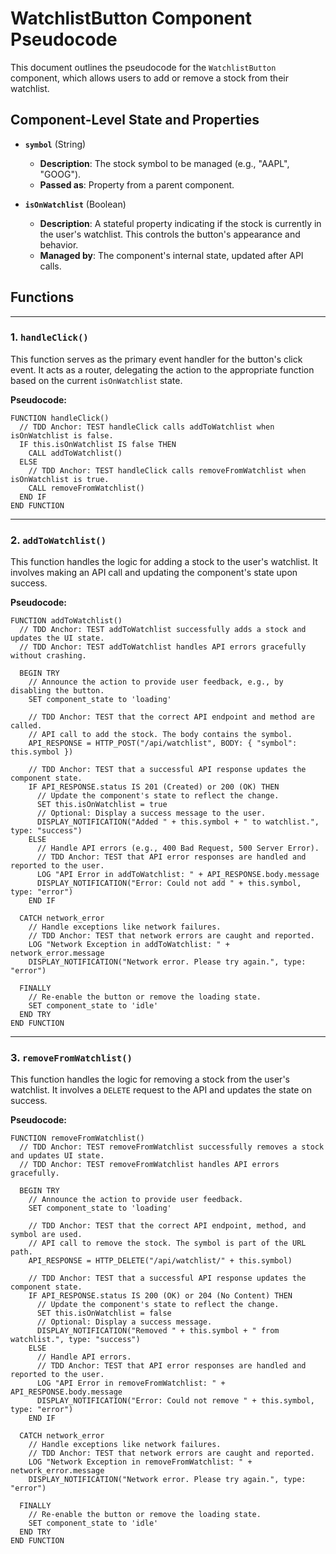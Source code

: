 # WatchlistButton Component Pseudocode

This document outlines the pseudocode for the `WatchlistButton` component, which allows users to add or remove a stock from their watchlist.

## Component-Level State and Properties

-   **`symbol`** (String)
    -   **Description**: The stock symbol to be managed (e.g., "AAPL", "GOOG").
    -   **Passed as**: Property from a parent component.

-   **`isOnWatchlist`** (Boolean)
    -   **Description**: A stateful property indicating if the stock is currently in the user's watchlist. This controls the button's appearance and behavior.
    -   **Managed by**: The component's internal state, updated after API calls.

## Functions

---

### 1. `handleClick()`

This function serves as the primary event handler for the button's click event. It acts as a router, delegating the action to the appropriate function based on the current `isOnWatchlist` state.

**Pseudocode:**

```
FUNCTION handleClick()
  // TDD Anchor: TEST handleClick calls addToWatchlist when isOnWatchlist is false.
  IF this.isOnWatchlist IS false THEN
    CALL addToWatchlist()
  ELSE
    // TDD Anchor: TEST handleClick calls removeFromWatchlist when isOnWatchlist is true.
    CALL removeFromWatchlist()
  END IF
END FUNCTION
```

---

### 2. `addToWatchlist()`

This function handles the logic for adding a stock to the user's watchlist. It involves making an API call and updating the component's state upon success.

**Pseudocode:**

```
FUNCTION addToWatchlist()
  // TDD Anchor: TEST addToWatchlist successfully adds a stock and updates the UI state.
  // TDD Anchor: TEST addToWatchlist handles API errors gracefully without crashing.

  BEGIN TRY
    // Announce the action to provide user feedback, e.g., by disabling the button.
    SET component_state to 'loading'

    // TDD Anchor: TEST that the correct API endpoint and method are called.
    // API call to add the stock. The body contains the symbol.
    API_RESPONSE = HTTP_POST("/api/watchlist", BODY: { "symbol": this.symbol })

    // TDD Anchor: TEST that a successful API response updates the component state.
    IF API_RESPONSE.status IS 201 (Created) or 200 (OK) THEN
      // Update the component's state to reflect the change.
      SET this.isOnWatchlist = true
      // Optional: Display a success message to the user.
      DISPLAY_NOTIFICATION("Added " + this.symbol + " to watchlist.", type: "success")
    ELSE
      // Handle API errors (e.g., 400 Bad Request, 500 Server Error).
      // TDD Anchor: TEST that API error responses are handled and reported to the user.
      LOG "API Error in addToWatchlist: " + API_RESPONSE.body.message
      DISPLAY_NOTIFICATION("Error: Could not add " + this.symbol, type: "error")
    END IF

  CATCH network_error
    // Handle exceptions like network failures.
    // TDD Anchor: TEST that network errors are caught and reported.
    LOG "Network Exception in addToWatchlist: " + network_error.message
    DISPLAY_NOTIFICATION("Network error. Please try again.", type: "error")

  FINALLY
    // Re-enable the button or remove the loading state.
    SET component_state to 'idle'
  END TRY
END FUNCTION
```

---

### 3. `removeFromWatchlist()`

This function handles the logic for removing a stock from the user's watchlist. It involves a `DELETE` request to the API and updates the state on success.

**Pseudocode:**

```
FUNCTION removeFromWatchlist()
  // TDD Anchor: TEST removeFromWatchlist successfully removes a stock and updates UI state.
  // TDD Anchor: TEST removeFromWatchlist handles API errors gracefully.

  BEGIN TRY
    // Announce the action to provide user feedback.
    SET component_state to 'loading'

    // TDD Anchor: TEST that the correct API endpoint, method, and symbol are used.
    // API call to remove the stock. The symbol is part of the URL path.
    API_RESPONSE = HTTP_DELETE("/api/watchlist/" + this.symbol)

    // TDD Anchor: TEST that a successful API response updates the component state.
    IF API_RESPONSE.status IS 200 (OK) or 204 (No Content) THEN
      // Update the component's state to reflect the change.
      SET this.isOnWatchlist = false
      // Optional: Display a success message.
      DISPLAY_NOTIFICATION("Removed " + this.symbol + " from watchlist.", type: "success")
    ELSE
      // Handle API errors.
      // TDD Anchor: TEST that API error responses are handled and reported to the user.
      LOG "API Error in removeFromWatchlist: " + API_RESPONSE.body.message
      DISPLAY_NOTIFICATION("Error: Could not remove " + this.symbol, type: "error")
    END IF

  CATCH network_error
    // Handle exceptions like network failures.
    // TDD Anchor: TEST that network errors are caught and reported.
    LOG "Network Exception in removeFromWatchlist: " + network_error.message
    DISPLAY_NOTIFICATION("Network error. Please try again.", type: "error")

  FINALLY
    // Re-enable the button or remove the loading state.
    SET component_state to 'idle'
  END TRY
END FUNCTION